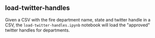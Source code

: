 ## load-twitter-handles

Given a CSV with the fire department name, state and twitter handle in a CSV, the `load-twitter-handles.ipynb` notebook will load the "approved" twitter handles for departments.
